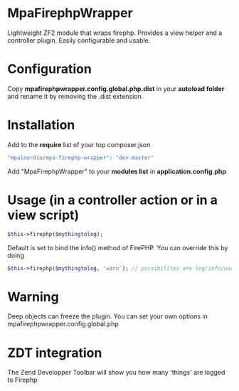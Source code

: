 MpaFirephpWrapper
=================

Lightweight ZF2 module that wraps firephp. Provides a view helper and a controller plugin. Easily configurable and usable.

Configuration
=============
Copy **mpafirephpwrapper.config.global.php.dist** in your **autoload folder** and rename it by removing the .dist
extension.

Installation
============
Add to the **require** list of your top composer.json
```php
"mpalourdio/mpa-firephp-wrapper": "dev-master"
```
Add "MpaFirephpWrapper" to your **modules list** in **application.config.php**

Usage (in a controller action or in a view script)
==================================================

```php
$this->firephp($mythingtolog);
```
Default is set to bind the info() method of FirePHP. You can override this by doing
```php
$this->firephp($mythingtolog, 'warn'); // possibilites are log/info/warn/error
```


Warning
==================================================

Deep objects can freeze the plugin. You can set your own options in mpafirephpwrapper.config.global.php

ZDT integration
==================================================

The Zend Developper Toolbar will show you how many 'things' are logged to Firephp